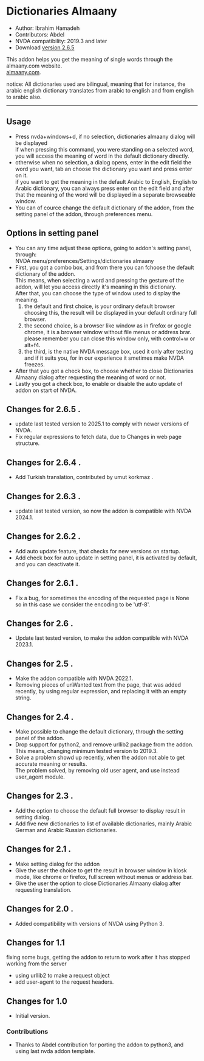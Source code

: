 # Dictionaries Almaany #

*	Author: Ibrahim Hamadeh
*	Contributors: Abdel
*	NVDA compatibility: 2019.3 and later
*	Download [version 2.6.5][1]  

This addon helps you get the meaning of single words through the almaany.com website.  
[almaany.com](https://www.almaany.com/en/dict/ar-en/).

notice: All dictionaries used are bilingual, meaning that for instance, the arabic english dictionary translates from arabic to english and from english to arabic also. 

***

## Usage

*	Press nvda+windows+d, if no selection, dictionaries almaany dialog will be displayed  
if when pressing this command, you were standing on a selected word, you will access the meaning of word in the default dictionary directly.  
*	otherwise when no selection, a dialog opens, enter in the edit field the word you want, tab an choose the dictionary you want and press enter on it.  
if you want to get the meaning in the default Arabic to English, English to Arabic dictionary, you can always press enter on the edit field and after that the meaning of the word will be displayed in a separate browseable window.  
*	You can of cource change the default dictionary of the addon, from the setting panel of the addon, through preferences menu.  

## Options in setting panel ##

*	You can any time adjust these options, going to addon's setting panel, through:  
NVDA menu/preferences/Settings/dictionaries almaany  
*	First, you got a combo box, and from there you can fchoose the default dictionary of the addon.  
This means, when selecting a word and pressing the gesture of the addon, will let you access directly it's meaning in this dictionary.  
After that, you can choose the type of window used to display the meaning.  
	1.	the default and first choice, is your ordinary default browser  
choosing this, the result will be displayed in your default ordinary full browser.  
	2.	the  second choice, is a browser like window as in firefox or google chrome, it is a browser window without file menus or address brar.  
please remember you can close this window only, with control+w or alt+f4.  
	3.	the third, is the native NVDA message box, used it only after testing and if it suits you, for in our experience it smetimes make NVDA freezes.  
*	After that you got a check box, to choose whether to close Dictionaries Almaany dialog after requesting the meaning of word or not.  
*	Lastly you got a check box, to enable or disable the auto update of addon on start of NVDA.

## Changes for 2.6.5 .

*	update last tested version to 2025.1 to comply with newer versions of NVDA.
*	Fix regular expressions to fetch data, due to Changes in web page structure.

## Changes for 2.6.4 .

*	Add Turkish translation, contributed by umut korkmaz .

## Changes for 2.6.3 .

*	update last tested version, so now the addon is compatible with NVDA 2024.1.

## Changes for 2.6.2 .

*	Add auto update feature, that checks for new versions on startup.
*	Add check box for auto update in setting panel, it is activated by default, and you can deactivate it.

## Changes for 2.6.1 .

*	Fix a bug, for sometimes the encoding of the requested page is None  
so in this case we consider the encoding to be 'utf-8'.

## Changes for 2.6 .

*	Update last tested version, to make the addon compatible with NVDA 2023.1.
 
## Changes for 2.5 .

*	Make the addon compatible with NVDA 2022.1.
*	Removing pieces of unWanted text from the page, that was added recently, by using regular expression, and replacing it with an empty string.

## Changes for 2.4 .

*	Make possible to change the default dictionary, through the setting panel of the addon.  
*	Drop support for python2, and remove urllib2 package from the addon.  
This means, changing minimum tested version to 2019.3.  
*	Solve a problem showd up recently, when the addon not able to get accurate meaning or results.  
The problem solved, by removing old user agent, and use instead user_agent module.

## Changes for 2.3 .

*	Add the option to choose the default full browser to display result in setting dialog.  
*	Add five new dictionaries to list of available dictionaries, mainly Arabic German and Arabic Russian dictionaries.  

## Changes for 2.1 .

*	Make setting dialog for the addon  
*	Give the user the choice to get the result in browser window in kiosk mode, like chrome or firefox, full screen without menus or address bar.  
*	Give the user the option to close Dictionaries Almaany dialog after requesting translation.  

## Changes for 2.0 .

*	Added compatibility with versions of NVDA using Python 3.

## Changes for 1.1 ##

fixing some bugs, getting the addon to return to work after it has stopped working from the server  

*	using urllib2 to make a request object  
*	add user-agent to the request headers.  

## Changes for 1.0 ##

*	Initial version.

### Contributions ###

*	Thanks to Abdel contribution for porting the addon to python3, and using last nvda addon template.  

[1]: https://github.com/ibrahim-h/dictionariesAlmaany/releases/download/2.6.5/DictionariesAlmaany-2.6.5.nvda-addon
